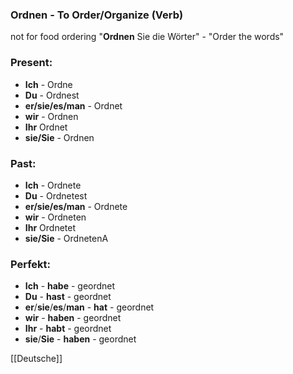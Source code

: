 ### Ordnen - To Order/Organize   (Verb)

not for food ordering
"**Ordnen** Sie die Wörter" - "Order the words"

### Present:
* **Ich** - Ordne
* **Du** - Ordnest
* **er/sie/es/man** - Ordnet
* **wir** - Ordnen
* **Ihr** Ordnet
* **sie/Sie** - Ordnen


### Past:
* **Ich** - Ordnete
* **Du** - Ordnetest
* **er/sie/es/man** - Ordnete
* **wir** - Ordneten
* **Ihr** Ordnetet
* **sie/Sie** - OrdnetenA


### Perfekt:
* **Ich** - **habe** - geordnet
* **Du** - **hast** - geordnet
* **er**/**sie**/**es**/**man** - **hat** - geordnet
* **wir** - **haben** - geordnet
* **Ihr** - **habt** - geordnet
* **sie**/**Sie** - **haben** - geordnet



[[Deutsche]]